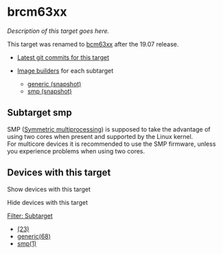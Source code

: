 # brcm63xx

*Description of this target goes here.*

This target was renamed to [bcm63xx](/docs/techref/targets/bcm63xx "docs:techref:targets:bcm63xx") after the 19.07 release.

- [Latest git commits for this target](https://git.lede-project.org/?p=source.git&a=search&h=HEAD&st=commit&s=brcm63xx%3A "https://git.lede-project.org/?p=source.git&a=search&h=HEAD&st=commit&s=brcm63xx:")
- [Image builders](/docs/guide-user/additional-software/imagebuilder "docs:guide-user:additional-software:imagebuilder") for each subtarget
  
  - [generic (snapshot)](http://downloads.openwrt.org/snapshots/targets/brcm63xx/generic/openwrt-imagebuilder-brcm63xx-generic.Linux-x86_64.tar.xz "http://downloads.openwrt.org/snapshots/targets/brcm63xx/generic/openwrt-imagebuilder-brcm63xx-generic.Linux-x86_64.tar.xz")
  - [smp (snapshot)](http://downloads.openwrt.org/snapshots/targets/brcm63xx/smp/openwrt-imagebuilder-brcm63xx-smp.Linux-x86_64.tar.xz "http://downloads.openwrt.org/snapshots/targets/brcm63xx/smp/openwrt-imagebuilder-brcm63xx-smp.Linux-x86_64.tar.xz")

## Subtarget smp

SMP ([Symmetric multiprocessing](https://en.wikipedia.org/wiki/Symmetric_multiprocessing "https://en.wikipedia.org/wiki/Symmetric_multiprocessing")) is supposed to take the advantage of using two cores when present and supported by the Linux kernel.  
For multicore devices it is recommended to use the SMP firmware, unless you experience problems when using two cores.

## Devices with this target

Show devices with this target

Hide devices with this target

[Filter: Subtarget](#folded_9d577637f3db9508fb0b2016a9f8da92_1)

- [(23)](/docs/techref/targets/brcm63xx?dataflt%5B0%5D=subtarget_%3D "Show pages matching ''")
- [generic(68)](/docs/techref/targets/brcm63xx?dataflt%5B0%5D=subtarget_%3Dgeneric "Show pages matching 'generic'")
- [smp(1)](/docs/techref/targets/brcm63xx?dataflt%5B0%5D=subtarget_%3Dsmp "Show pages matching 'smp'")
